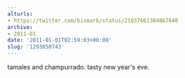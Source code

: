 ```yaml
---
alturls:
- https://twitter.com/bismark/status/21037661384867840
archive:
- 2011-01
date: '2011-01-01T02:59:03+00:00'
slug: '1293850743'
---
```


tamales and champurrado. tasty new year's eve.

